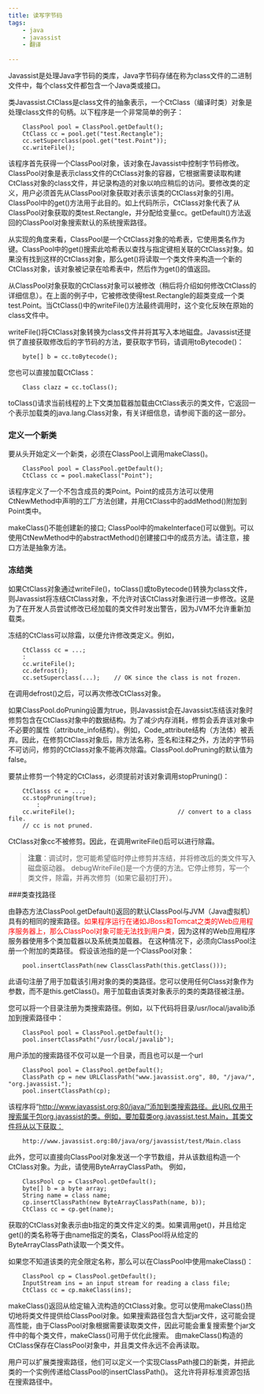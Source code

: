 ```yaml
---
title: 读写字节码
tags: 
	- java
	- javassist
	- 翻译
	 
---
```

Javassist是处理Java字节码的类库，Java字节码存储在称为class文件的二进制文件中，每个class文件都包含一个Java类或接口。

类Javassist.CtClass是class文件的抽象表示，一个CtClass（编译时类）对象是处理class文件的句柄。以下程序是一个非常简单的例子：

```
	ClassPool pool = ClassPool.getDefault();
	CtClass cc = pool.get("test.Rectangle");
	cc.setSuperclass(pool.get("test.Point"));
	cc.writeFile();
```

该程序首先获得一个ClassPool对象，该对象在Javassist中控制字节码修改。ClassPool对象是表示class文件的CtClass对象的容器，它根据需要读取构建CtClass对象的class文件，并记录构造的对象以响应稍后的访问。要修改类的定义，用户必须首先从ClassPool对象获取对表示该类的CtClass对象的引用。ClassPool中的get()方法用于此目的。如上代码所示，CtClass对象代表了从ClassPool对象获取的类test.Rectangle，并分配给变量cc。getDefault()方法返回的ClassPool对象搜索默认的系统搜索路径。

从实现的角度来看，ClassPool是一个CtClass对象的哈希表，它使用类名作为键。ClassPool中的get()搜索此哈希表以查找与指定键相关联的CtClass对象。如果没有找到这样的CtClass对象，那么get()将读取一个类文件来构造一个新的CtClass对象，该对象被记录在哈希表中，然后作为get()的值返回。

从ClassPool对象获取的CtClass对象可以被修改（稍后将介绍如何修改CtClass的详细信息）。在上面的例子中，它被修改使得test.Rectangle的超类变成一个类test.Point。当CtClass()中的writeFile()方法最终调用时，这个变化反映在原始的class文件中。

writeFile()将CtClass对象转换为class文件并将其写入本地磁盘。Javassist还提供了直接获取修改后的字节码的方法，要获取字节码，请调用toBytecode()：

```
	byte[] b = cc.toBytecode();
```

您也可以直接加载CtClass：

```
	Class clazz = cc.toClass();
```

toClass()请求当前线程的上下文类加载器加载由CtClass表示的类文件，它返回一个表示加载类的java.lang.Class对象，有关详细信息，请参阅下面的这一部分。

### 定义一个新类

要从头开始定义一个新类，必须在ClassPool上调用makeClass()。

```
	ClassPool pool = ClassPool.getDefault();
	CtClass cc = pool.makeClass("Point");
```

该程序定义了一个不包含成员的类Point。Point的成员方法可以使用CtNewMethod中声明的工厂方法创建，并用CtClass中的addMethod()附加到Point类中。

makeClass()不能创建新的接口; ClassPool中的makeInterface()可以做到。可以使用CtNewMethod中的abstractMethod()创建接口中的成员方法。请注意，接口方法是抽象方法。

### 冻结类

如果CtClass对象通过writeFile()，toClass()或toBytecode()转换为class文件，则Javassist将冻结CtClass对象，不允许对该CtClass对象进行进一步修改。这是为了在开发人员尝试修改已经加载的类文件时发出警告，因为JVM不允许重新加载类。

冻结的CtClass可以除霜，以便允许修改类定义。例如，

```
	CtClasss cc = ...;
    :
	cc.writeFile();
	cc.defrost();
	cc.setSuperclass(...);    // OK since the class is not frozen.
```

在调用defrost()之后，可以再次修改CtClass对象。

如果ClassPool.doPruning设置为true，则Javassist会在Javassist冻结该对象时修剪包含在CtClass对象中的数据结构。为了减少内存消耗，修剪会丢弃该对象中不必要的属性（attribute_info结构）。例如，Code_attribute结构（方法体）被丢弃。因此，在修剪CtClass对象后，除方法名称，签名和注释之外，方法的字节码不可访问，修剪的CtClass对象不能再次除霜。ClassPool.doPruning的默认值为false。

要禁止修剪一个特定的CtClass，必须提前对该对象调用stopPruning()：

```
	CtClasss cc = ...;
	cc.stopPruning(true);
	    :
	cc.writeFile();                             // convert to a class file.
	// cc is not pruned.
```

CtClass对象cc不被修剪。因此，在调用writeFile()后可以进行除霜。


>**注意**：调试时，您可能希望临时停止修剪并冻结，并将修改后的类文件写入磁盘驱动器。 debugWriteFile()是一个方便的方法。它停止修剪，写一个类文件，除霜，并再次修剪（如果它最初打开）。

###类查找路径

由静态方法ClassPool.getDefault()返回的默认ClassPool与JVM（Java虚拟机）具有的相同的搜索路径。<font color="red">如果程序运行在诸如JBoss和Tomcat之类的Web应用程序服务器上，那么ClassPool对象可能无法找到用户类，</font>因为这样的Web应用程序服务器使用多个类加载器以及系统类加载器。 在这种情况下，必须向ClassPool注册一个附加的类路径。 假设该池指的是一个ClassPool对象：

```
	pool.insertClassPath(new ClassClassPath(this.getClass()));
```

此语句注册了用于加载该引用对象的类的类路径。您可以使用任何Class对象作为参数，而不是this.getClass()。用于加载由该类对象表示的类的类路径被注册。

您可以将一个目录注册为类搜索路径。例如，以下代码将目录/usr/local/javalib添加到搜索路径中：

```
	ClassPool pool = ClassPool.getDefault();
	pool.insertClassPath("/usr/local/javalib");
```

用户添加的搜索路径不仅可以是一个目录，而且也可以是一个url

```
	ClassPool pool = ClassPool.getDefault();
	ClassPath cp = new URLClassPath("www.javassist.org", 80, "/java/", "org.javassist.");
	pool.insertClassPath(cp);
```

该程序将“http://www.javassist.org:80/java/”添加到类搜索路径。此URL仅用于搜索属于包org.javassist的类。例如，要加载类org.javassist.test.Main，其类文件将从以下获取：

```
	http://www.javassist.org:80/java/org/javassist/test/Main.class
```

此外，您可以直接向ClassPool对象发送一个字节数组，并从该数组构造一个CtClass对象。为此，请使用ByteArrayClassPath。 例如，

```
	ClassPool cp = ClassPool.getDefault();
	byte[] b = a byte array;
	String name = class name;
	cp.insertClassPath(new ByteArrayClassPath(name, b));
	CtClass cc = cp.get(name);
```

获取的CtClass对象表示由b指定的类文件定义的类。如果调用get()，并且给定get()的类名称等于由name指定的类名，ClassPool将从给定的ByteArrayClassPath读取一个类文件。

如果您不知道该类的完全限定名称，那么可以在ClassPool中使用makeClass()：

```
	ClassPool cp = ClassPool.getDefault();
	InputStream ins = an input stream for reading a class file;
	CtClass cc = cp.makeClass(ins);
```

makeClass()返回从给定输入流构造的CtClass对象。您可以使用makeClass()热切地将类文件提供给ClassPool对象。如果搜索路径包含大型jar文件，这可能会提高性能，由于ClassPool对象根据需要读取类文件，因此可能会重复搜索整个jar文件中的每个类文件，makeClass()可用于优化此搜索。 由makeClass()构造的CtClass保存在ClassPool对象中，并且类文件永远不会再读取。

用户可以扩展类搜索路径，他们可以定义一个实现ClassPath接口的新类，并把此类的一个实例传递给ClassPool的insertClassPath()。 这允许将非标准资源包括在搜索路径中。
